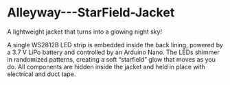 # Alleyway---StarField-Jacket

A lightweight jacket that turns into a glowing night sky!

A single WS2812B LED strip is embedded inside the back lining, powered by a 3.7 V LiPo battery and controlled by an Arduino Nano.
The LEDs shimmer in randomized patterns, creating a soft “starfield” glow that moves as you do.
All components are hidden inside the jacket and held in place with electrical and duct tape.